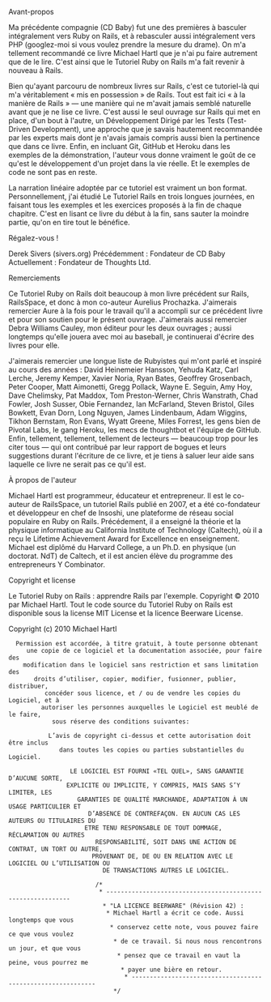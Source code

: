 Avant-propos 

Ma précédente compagnie (CD Baby) fut une des premières à basculer intégralement vers Ruby on Rails, et à rebasculer aussi intégralement vers PHP (googlez-moi si vous voulez prendre la mesure du drame). On m'a tellement recommandé ce livre Michael Hartl que je n'ai pu faire autrement que de le lire. C'est ainsi que le Tutoriel Ruby on Rails m'a fait revenir à nouveau à Rails.

Bien qu'ayant parcouru de nombreux livres sur Rails, c'est ce tutoriel-là qui m'a véritablement « mis en possession » de Rails. Tout est fait ici « à la manière de Rails » — une manière qui ne m'avait jamais semblé naturelle avant que je ne lise ce livre. C'est aussi le seul ouvrage sur Rails qui met en place, d'un bout à l'autre, un Développement Dirigé par les Tests (Test-Driven Development), une approche que je savais hautement recommandée par les experts mais dont je n'avais jamais compris aussi bien la pertinence que dans ce livre. Enfin, en incluant Git, GitHub et Heroku dans les exemples de la démonstration, l'auteur vous donne vraiment le goût de ce qu'est le développement d'un projet dans la vie réelle. Et le exemples de code ne sont pas en reste.

La narration linéaire adoptée par ce tutoriel est vraiment un bon format. Personnellement, j'ai étudié Le Tutoriel Rails en trois longues journées, en faisant tous les exemples et les exercices proposés à la fin de chaque chapitre. C'est en lisant ce livre du début à la fin, sans sauter la moindre partie, qu'on en tire tout le bénéfice.

Régalez-vous !

Derek Sivers (sivers.org) 
Précédemment : Fondateur de CD Baby 
Actuellement : Fondateur de Thoughts Ltd. 

Remerciements 

Ce Tutoriel Ruby on Rails doit beaucoup à mon livre précédent sur Rails, RailsSpace, et donc à mon co-auteur Aurelius Prochazka. J'aimerais remercier Aure à la fois pour le travail qu'il a accompli sur ce précédent livre et pour son soutien pour le présent ouvrage. J'aimerais aussi remercier Debra Williams Cauley, mon éditeur pour les deux ouvrages ; aussi longtemps qu'elle jouera avec moi au baseball, je continuerai d'écrire des livres pour elle.

J'aimerais remercier une longue liste de Rubyistes qui m'ont parlé et inspiré au cours des années : David Heinemeier Hansson, Yehuda Katz, Carl Lerche, Jeremy Kemper, Xavier Noria, Ryan Bates, Geoffrey Grosenbach, Peter Cooper, Matt Aimonetti, Gregg Pollack, Wayne E. Seguin, Amy Hoy, Dave Chelimsky, Pat Maddox, Tom Preston-Werner, Chris Wanstrath, Chad Fowler, Josh Susser, Obie Fernandez, Ian McFarland, Steven Bristol, Giles Bowkett, Evan Dorn, Long Nguyen, James Lindenbaum, Adam Wiggins, Tikhon Bernstam, Ron Evans, Wyatt Greene, Miles Forrest, les gens bien de Pivotal Labs, le gang Heroku, les mecs de thoughtbot et l'équipe de GitHub. Enfin, tellement, tellement, tellement de lecteurs — beaucoup trop pour les citer tous — qui ont contribué par leur rapport de bogues et leurs suggestions durant l'écriture de ce livre, et je tiens à saluer leur aide sans laquelle ce livre ne serait pas ce qu'il est. 

À propos de l'auteur 

Michael Hartl est programmeur, éducateur et entrepreneur. Il est le co-auteur de RailsSpace, un tutoriel Rails publié en 2007, et a été co-fondateur et développeur en chef de Insoshi, une plateforme de réseau social populaire en Ruby on Rails. Précédement, il a enseigné la théorie et la physique informatique au California Institute of Technology (Caltech), où il a reçu le Lifetime Achievement Award for Excellence en enseignement. Michael est diplômé du Harvard College, a un Ph.D. en physique (un doctorat. NdT) de Caltech, et il est ancien élève du programme des entrepreneurs Y Combinator. 

Copyright et license 

Le Tutoriel Ruby on Rails : apprendre Rails par l'exemple. Copyright © 2010 par Michael Hartl. Tout le code source du Tutoriel Ruby on Rails est disponible sous la license MIT License et la licence Beerware License.

   Copyright (c) 2010 Michael Hartl

      Permission est accordée, à titre gratuit, à toute personne obtenant
         une copie de ce logiciel et la documentation associée, pour faire des 
	    modification dans le logiciel sans restriction et sans limitation des
	       droits d’utiliser, copier, modifier, fusionner, publier, distribuer,
	          concéder sous licence, et / ou de vendre les copies du Logiciel, et à
		     autoriser les personnes auxquelles le Logiciel est meublé de le faire, 
		        sous réserve des conditions suivantes:

			   L’avis de copyright ci-dessus et cette autorisation doit être inclus
			      dans toutes les copies ou parties substantielles du Logiciel.

			         LE LOGICIEL EST FOURNI «TEL QUEL», SANS GARANTIE D’AUCUNE SORTE, 
				    EXPLICITE OU IMPLICITE, Y COMPRIS, MAIS SANS S’Y LIMITER, LES 
				       GARANTIES DE QUALITÉ MARCHANDE, ADAPTATION À UN USAGE PARTICULIER ET
				          D’ABSENCE DE CONTREFAÇON. EN AUCUN CAS LES AUTEURS OU TITULAIRES DU
					     ETRE TENU RESPONSABLE DE TOUT DOMMAGE, RÉCLAMATION OU AUTRES
					        RESPONSABILITÉ, SOIT DANS UNE ACTION DE CONTRAT, UN TORT OU AUTRE,
						   PROVENANT DE, DE OU EN RELATION AVEC LE LOGICIEL OU L’UTILISATION OU
						      DE TRANSACTIONS AUTRES LE LOGICIEL.
						      	
							/*
							 * ------------------------------------------------------------
							  * "LA LICENCE BEERWARE" (Révision 42) :
							   * Michael Hartl a écrit ce code. Aussi longtemps que vous
							    * conservez cette note, vous pouvez faire ce que vous voulez
							     * de ce travail. Si nous nous rencontrons un jour, et que vous
							      * pensez que ce travail en vaut la peine, vous pourrez me
							       * payer une bière en retour.
							        * ------------------------------------------------------------
								 */

